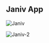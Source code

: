 ## Janiv App

![Janiv](https://github.com/BramMortier/Janiv/assets/79015250/5a647d98-9f83-4c1f-a165-7835eb063d33)

![Janiv-2](https://github.com/BramMortier/Janiv/assets/79015250/d55ac76a-a063-4b20-8539-805158d92292)
